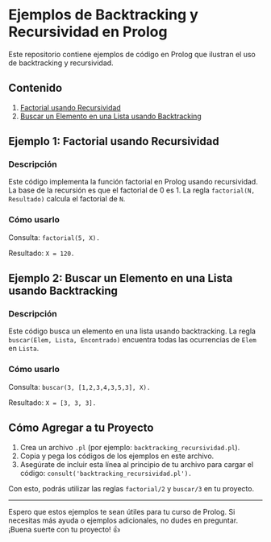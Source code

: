 # Ejemplos de Backtracking y Recursividad en Prolog

Este repositorio contiene ejemplos de código en Prolog que ilustran el uso de backtracking y recursividad.

## Contenido

1. [Factorial usando Recursividad](https://github.com/ivansanguezax/prologProject/blob/d98efee2f2a0f7bb2665f0c4db98901a04c33639/factorial.pl)
2. [Buscar un Elemento en una Lista usando Backtracking](https://github.com/ivansanguezax/prologProject/blob/d98efee2f2a0f7bb2665f0c4db98901a04c33639/backtrackin.pl)

## Ejemplo 1: Factorial usando Recursividad

### Descripción

Este código implementa la función factorial en Prolog usando recursividad. La base de la recursión es que el factorial de 0 es 1. La regla `factorial(N, Resultado)` calcula el factorial de `N`.

### Cómo usarlo

Consulta: `factorial(5, X).`

Resultado: `X = 120.`

## Ejemplo 2: Buscar un Elemento en una Lista usando Backtracking

### Descripción

Este código busca un elemento en una lista usando backtracking. La regla `buscar(Elem, Lista, Encontrado)` encuentra todas las ocurrencias de `Elem` en `Lista`.

### Cómo usarlo

Consulta: `buscar(3, [1,2,3,4,3,5,3], X).`

Resultado: `X = [3, 3, 3].`

## Cómo Agregar a tu Proyecto

1. Crea un archivo `.pl` (por ejemplo: `backtracking_recursividad.pl`).
2. Copia y pega los códigos de los ejemplos en este archivo.
3. Asegúrate de incluir esta línea al principio de tu archivo para cargar el código: `consult('backtracking_recursividad.pl').`

Con esto, podrás utilizar las reglas `factorial/2` y `buscar/3` en tu proyecto.

---

Espero que estos ejemplos te sean útiles para tu curso de Prolog. Si necesitas más ayuda o ejemplos adicionales, no dudes en preguntar. ¡Buena suerte con tu proyecto! 👍
